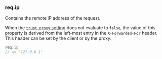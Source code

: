 <h3 id='req.ip'>req.ip</h3>

Contains the remote IP address of the request.

When the [`trust proxy` setting](/4x/api.html#trust.proxy.options.table) does not evaluate to `false`,
the value of this property is derived from the left-most entry in the
`X-Forwarded-For` header. This header can be set by the client or by the proxy.

```js
req.ip
// => "127.0.0.1"
```
